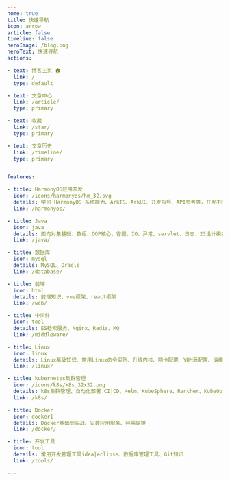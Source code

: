 ```yaml
---
home: true
title: 快速导航
icon: arrow
article: false
timeline: false
heroImage: /blog.png
heroText: 快速导航
actions:

- text: 博客主页 🏠
  link: /
  type: default

- text: 文章中心
  link: /article/
  type: primary

- text: 收藏
  link: /star/
  type: primary  

- text: 文章历史
  link: /timeline/
  type: primary


features:

- title: HarmonyOS应用开发
  icon: /icons/harmonyos/hm_32.svg
  details: 学习 HarmonyOS 系统能力、ArkTS、ArkUI、开发指导、API参考等，开发不同设备的应用，为用户带来全场景体验。
  link: /harmonyos/

- title: Java
  icon: java
  details: 面向对象基础、数组、OOP核心、容器、IO、异常、servlet、日志、23设计模式、异步、分布式服务、JVM、swagger、OSS服务等。
  link: /java/

- title: 数据库
  icon: mysql
  details: MySQL、Oracle
  link: /database/

- title: 前端
  icon: html
  details: 前端知识、vue框架、react框架
  link: /web/

- title: 中间件
  icon: tool
  details: ES检索服务、Nginx、Redis、MQ
  link: /middleware/

- title: Linux
  icon: linux
  details: Linux基础知识、常用Linux命令实例、升级内核、网卡配置、YUM源配置、运维监控工具、ansible管理工具、jenkins自动部署、命令大全
  link: /linux/

- title: kubernetes集群管理
  icon: /icons/k8s/k8s_32x32.png
  details: k8s集群管理、自动化部署 CI|CD、Helm、KubeSphere、Rancher、KubeOperator
  link: /k8s/

- title: Docker
  icon: docker1
  details: Docker基础到实战、安装应用服务、容器编排
  link: /docker/

- title: 开发工具
  icon: tool
  details: 常用开发管理工具idea|eclipse、数据库管理工具、Git知识
  link: /tools/

---
```


<!-- @include: ../README.md#recent-home -->

